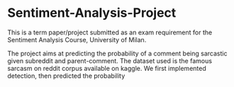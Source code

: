 # Sentiment-Analysis-Project
This is a term paper/project submitted as an exam requirement for the Sentiment Analysis Course, University of Milan.

The project aims at predicting the probability of a comment being sarcastic given subreddit and parent-comment. The dataset used is the famous sarcasm on reddit corpus available on kaggle.
We first implemented detection, then predicted the probability
